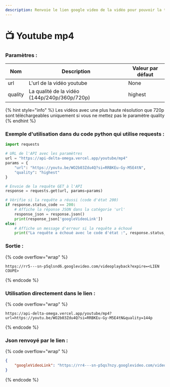 ```yaml
---
description: Renvoie le lien google video de la vidéo pour pouvoir la télécharger en mp4
---
```


# 📺 Youtube mp4



### Paramètres :

| Nom     | Description                                  | Valeur par défaut |
| ------- | -------------------------------------------- | ----------------- |
| url     | L'url de la vidéo youtube                    | None              |
| quality | La qualité de la vidéo (144p/240p/360p/720p) | highest           |

{% hint style="info" %}
Les vidéos avec une plus haute résolution que 720p sont téléchargeables uniquement si vous ne mettez pas le paramètre quality
{% endhint %}

### Exemple d'utilisation dans du code python qui utilise requests :

```python
import requests

# URL de l'API avec les paramètres
url = "https://api-delta-omega.vercel.app/youtube/mp4"
params = {
    "url": "https://youtu.be/WO2b03Zdu4Q?si=RRBKEu-Gy-M5E4tN",
    "quality": "highest"
}

# Envoie de la requête GET à l'API
response = requests.get(url, params=params)

# Vérifie si la requête a réussi (code d'état 200)
if response.status_code == 200:
    # Affiche la réponse JSON dans la catégorie 'url'
    response_json = response.json()
    print(response_json['googleVideoLink'])
else:
    # Affiche un message d'erreur si la requête a échoué
    print("La requête a échoué avec le code d'état :", response.status_code)
```

### Sortie :

{% code overflow="wrap" %}
```
https://rr5---sn-p5qlsnd6.googlevideo.com/videoplayback?expire=<LIEN COUPÉ>
```
{% endcode %}

### Utilisation directement dans le lien :

{% code overflow="wrap" %}
```
https://api-delta-omega.vercel.app/youtube/mp4?url=https://youtu.be/WO2b03Zdu4Q?si=RRBKEu-Gy-M5E4tN&quality=144p
```
{% endcode %}

### Json renvoyé par le lien :

{% code overflow="wrap" %}
```json
{
    "googleVideoLink": "https://rr4---sn-p5qs7nzy.googlevideo.com/videoplayback?expire=<LIEN COUPÉ>"
}
```
{% endcode %}
